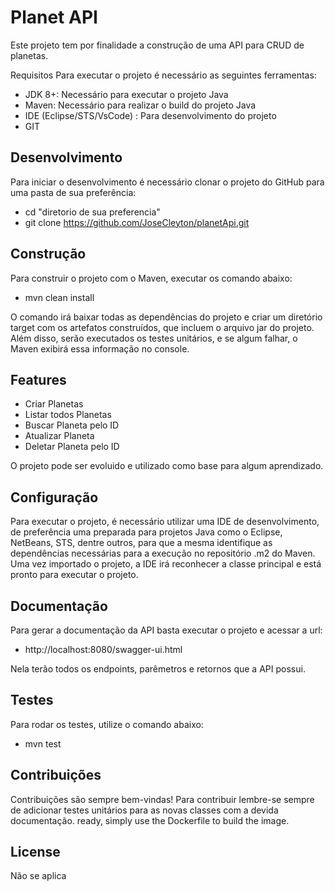 # Planet API
Este projeto tem por finalidade a construção de uma API para CRUD de planetas.

Requisitos
    Para executar o projeto é necessário as seguintes ferramentas:
- JDK 8+: Necessário para executar o projeto Java
- Maven: Necessário para realizar o build do projeto Java
- IDE (Eclipse/STS/VsCode) : Para desenvolvimento do projeto
- GIT

## Desenvolvimento
Para iniciar o desenvolvimento é necessário clonar o projeto do GitHub para uma pasta de sua preferência:

- cd "diretorio de sua preferencia"
- git clone https://github.com/JoseCleyton/planetApi.git

## Construção
Para construir o projeto com o Maven, executar os comando abaixo:
- mvn clean install

O comando irá baixar todas as dependências do projeto e criar um diretório target com os artefatos construídos, que incluem o arquivo jar do projeto. Além disso, serão executados os testes unitários, e se algum falhar, o Maven exibirá essa informação no console.

## Features
- Criar Planetas
- Listar todos Planetas
- Buscar Planeta pelo ID
- Atualizar Planeta
- Deletar Planeta pelo ID

O projeto pode ser evoluido e utilizado como base para algum aprendizado.

## Configuração
Para executar o projeto, é necessário utilizar uma IDE de desenvolvimento, de preferência uma preparada para projetos Java como o Eclipse, NetBeans, STS, dentre outros, para que a mesma identifique as dependências necessárias para a execução no repositório .m2 do Maven. Uma vez importado o projeto, a IDE irá reconhecer a classe principal e está pronto para executar o projeto.

## Documentação
Para gerar a documentação da API basta executar o projeto e acessar a url:
 -  http://localhost:8080/swagger-ui.html

Nela terão todos os endpoints, parêmetros e retornos que a API possui.
## Testes
Para rodar os testes, utilize o comando abaixo:
- mvn test

## Contribuições

Contribuições são sempre bem-vindas! Para contribuir lembre-se sempre de adicionar testes unitários para as novas classes com a devida documentação.
ready, simply use the Dockerfile to
build the image.

## License
Não se aplica

